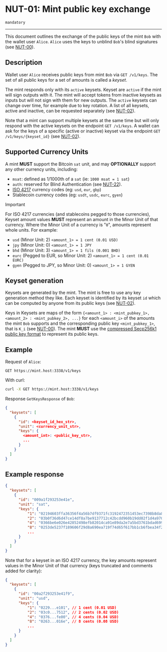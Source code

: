 # NUT-01: Mint public key exchange

`mandatory`

---

This document outlines the exchange of the public keys of the mint `Bob` with the wallet user `Alice`. `Alice` uses the keys to unblind `Bob`'s blind signatures (see [NUT-00][00]).

## Description

Wallet user `Alice` receives public keys from mint `Bob` via `GET /v1/keys`. The set of all public keys for a set of amounts is called a _keyset_.

The mint responds only with its `active` keysets. Keyset are `active` if the mint will sign outputs with it. The mint will accept tokens from inactive keysets as inputs but will not sign with them for new outputs. The `active` keysets can change over time, for example due to key rotation. A list of all keysets, active and inactive, can be requested separately (see [NUT-02][02]).

Note that a mint can support multiple keysets at the same time but will only respond with the active keysets on the endpoint `GET /v1/keys`. A wallet can ask for the keys of a specific (active or inactive) keyset via the endpoint `GET /v1/keys/{keyset_id}` (see [NUT-02][02]).

## Supported Currency Units

A mint **MUST** support the Bitcoin `sat` unit, and may **OPTIONALLY** support any other currency units, including:

- `msat`: defined as 1/1000th of a `sat` (ie: `1000 msat = 1 sat`)
- `auth`: reserved for Blind Authentication (see [NUT-22][22]).
- [ISO 4217](https://www.iso.org/iso-4217-currency-codes.html) currency codes (eg: `usd`, `eur`, `gbp`)
- Stablecoin currency codes (eg: `usdt`, `usdc`, `eurc`, `gyen`)

> [!IMPORTANT]
> For ISO 4217 currencies (and stablecoins pegged to those currencies), Keyset amount values **MUST** represent an amount in the Minor Unit of that currency. Where the Minor Unit of a currency is "`0`", amounts represent whole units. For example:
>
> - `usd` (Minor Unit: 2) `<amount_1> = 1 cent (0.01 USD)`
> - `jpy` (Minor Unit: 0) `<amount_1> = 1 JPY`
> - `bhd` (Minor Unit: 3) `<amount_1> = 1 fils (0.001 BHD)`
> - `eurc` (Pegged to EUR, so Minor Unit: 2) `<amount_1> = 1 cent (0.01 EURC)`
> - `gyen` (Pegged to JPY, so Minor Unit: 0) `<amount_1> = 1 GYEN`

## Keyset generation

Keysets are generated by the mint. The mint is free to use any key generation method they like. Each keyset is identified by its keyset `id` which can be computed by anyone from its public keys (see [NUT-02][02]).

Keys in Keysets are maps of the form `{<amount_1> : <mint_pubkey_1>, <amount_2> : <mint_pubkey_2>, ...}` for each `<amount_i>` of the amounts the mint `Bob` supports and the corresponding public key `<mint_pubkey_1>`, that is `K_i` (see [NUT-00][00]). The mint **MUST** use the [compressed Secp256k1 public key format](https://learnmeabitcoin.com/technical/public-key#public-key-format) to represent its public keys.

## Example

Request of `Alice`:

```http
GET https://mint.host:3338/v1/keys
```

With curl:

```bash
curl -X GET https://mint.host:3338/v1/keys
```

Response `GetKeysResponse` of `Bob`:

```json
{
  "keysets": [
    {
      "id": <keyset_id_hex_str>,
      "unit": <currency_unit_str>,
      "keys": {
        <amount_int>: <public_key_str>,
        ...
      }
    }
  ]
}
```

## Example response

```json
{
  "keysets": [
    {
      "id": "009a1f293253e41e",
      "unit": "sat",
      "keys": {
          "1": "02194603ffa36356f4a56b7df9371fc3192472351453ec7398b8da8117e7c3e104",
          "2": "03b0f36d6d47ce14df8a7be9137712c42bcdd960b19dd02f1d4a9703b1f31d7513",
          "4": "0366be6e026e42852498efb82014ca91e89da2e7a5bd3761bdad699fa2aec9fe09",
          "8": "0253de5237f189606f29d8a690ea719f74d65f617bb1cb6fbea34f2bc4f930016d",
          ...
      }
    }
  ]
}
```

Note that for a keyset in an ISO 4217 currency, the key amounts represent values in the Minor Unit of that currency (keys truncated and comments added for clarity):

```json
{
  "keysets": [
    {
      "id": "00a2f293253e41f9",
      "unit": "usd",
      "keys": {
          "1": "0229...e101", // 1 cent (0.01 USD)
          "2": "03c0...7512", // 2 cents (0.02 USD)
          "4": "0376...fe00", // 4 cents (0.04 USD)
          "8": "0263...016e", // 8 cents (0.08 USD)
          ...
      }
    }
  ]
}
```

[00]: 00.md
[01]: 01.md
[02]: 02.md
[03]: 03.md
[04]: 04.md
[05]: 05.md
[06]: 06.md
[07]: 07.md
[08]: 08.md
[09]: 09.md
[10]: 10.md
[11]: 11.md
[12]: 12.md
[22]: 22.md
